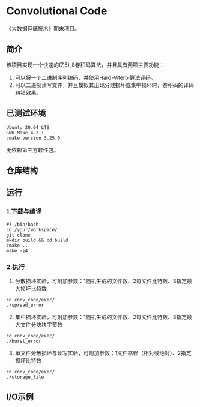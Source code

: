 # Convolutional Code

《大数据存储技术》期末项目。

## 简介
该项目实现一个快速的(7,5)_8卷积码算法，并且具有两项主要功能：
1. 可以将一个二进制序列编码，并使用Hard-Viterbi算法译码。
2. 可以二进制读写文件，并且模拟其出现分散损坏或集中损坏时，卷积码的译码纠错效果。

## 已测试环境
```
Ubuntu 20.04 LTS
GNU Make 4.2.1
cmake version 3.25.0
```
无依赖第三方软件包。

## 仓库结构







## 运行
### 1.下载与编译
```
#! /bin/bash
cd /your/workspace/
git clone
mkdir build && cd build
cmake ..
make -j4
```

### 2.执行
1. 分散损坏实验，可附加参数：1随机生成的文件数、2每文件比特数、3指定最大损坏比特数
```
cd conv_code/exec/
./spread_error
```
2. 集中损坏实验，可附加参数：1随机生成的文件数、2每文件比特数、3指定最大文件分块块字节数
```
cd conv_code/exec/
./burst_error
```
3. 单文件分散损坏与读写实验，可附加参数：1文件路径（相对或绝对）、2指定损坏比特数
```
cd conv_code/exec/
./storage_file
```

## I/O示例
